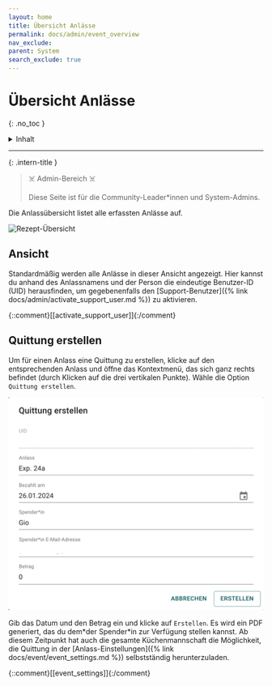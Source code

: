 ```yaml
---
layout: home
title: Übersicht Anlässe
permalink: docs/admin/event_overview
nav_exclude: 
parent: System
search_exclude: true
---
```

# Übersicht Anlässe
{: .no_toc }

<details markdown="block">
  <summary>
    Inhalt
  </summary>
  {: .text-delta }
- TOC
{:toc}
</details>

---

{: .intern-title }

> ☠️ Admin-Bereich ☠️
>
>Diese Seite ist für die Community-Leader\*innen und System-Admins.


Die Anlassübersicht listet alle erfassten Anlässe auf. 

![Rezept-Übersicht](https://github.com/chuchipirat/chuchipirat.github.io/blob/main/docs/admin/_images/recipe_overview.png?raw=true)


## Ansicht

Standardmäßig werden alle Anlässe in dieser Ansicht angezeigt. Hier kannst du anhand des Anlassnamens und der Person die eindeutige Benutzer-ID (UID) herausfinden, um gegebenenfalls den [Support-Benutzer]({% link docs/admin/activate_support_user.md %}) zu aktivieren.

  {::comment}[[activate_support_user]]{:/comment}
## Quittung erstellen

Um für einen Anlass eine Quittung zu erstellen, klicke auf den entsprechenden Anlass und öffne das Kontextmenü, das sich ganz rechts befindet (durch Klicken auf die drei vertikalen Punkte). Wähle die Option `Quittung erstellen`.

![Quittung erstellen](https://github.com/chuchipirat/chuchipirat.github.io/blob/main/docs/admin/_images/event_receipt.png?raw=true)


Gib das Datum und den Betrag ein und klicke auf `Erstellen`. Es wird ein PDF generiert, das du dem\*der Spender\*in zur Verfügung stellen kannst. Ab diesem Zeitpunkt hat auch die gesamte Küchenmannschaft die Möglichkeit, die Quittung in der [Anlass-Einstellungen]({% link docs/event/event_settings.md %}) selbstständig herunterzuladen.

  {::comment}[[event_settings]]{:/comment}